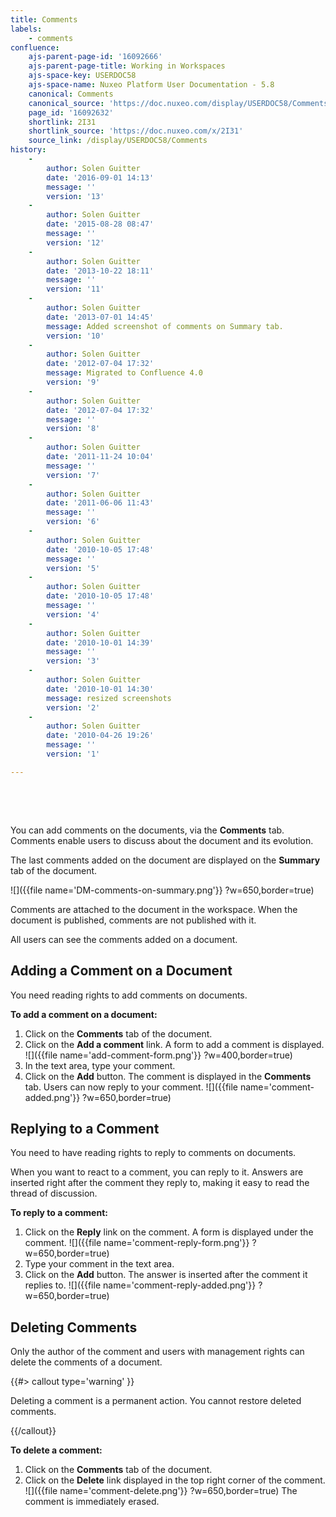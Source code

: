 ```yaml
---
title: Comments
labels:
    - comments
confluence:
    ajs-parent-page-id: '16092666'
    ajs-parent-page-title: Working in Workspaces
    ajs-space-key: USERDOC58
    ajs-space-name: Nuxeo Platform User Documentation - 5.8
    canonical: Comments
    canonical_source: 'https://doc.nuxeo.com/display/USERDOC58/Comments'
    page_id: '16092632'
    shortlink: 2I31
    shortlink_source: 'https://doc.nuxeo.com/x/2I31'
    source_link: /display/USERDOC58/Comments
history:
    - 
        author: Solen Guitter
        date: '2016-09-01 14:13'
        message: ''
        version: '13'
    - 
        author: Solen Guitter
        date: '2015-08-28 08:47'
        message: ''
        version: '12'
    - 
        author: Solen Guitter
        date: '2013-10-22 18:11'
        message: ''
        version: '11'
    - 
        author: Solen Guitter
        date: '2013-07-01 14:45'
        message: Added screenshot of comments on Summary tab.
        version: '10'
    - 
        author: Solen Guitter
        date: '2012-07-04 17:32'
        message: Migrated to Confluence 4.0
        version: '9'
    - 
        author: Solen Guitter
        date: '2012-07-04 17:32'
        message: ''
        version: '8'
    - 
        author: Solen Guitter
        date: '2011-11-24 10:04'
        message: ''
        version: '7'
    - 
        author: Solen Guitter
        date: '2011-06-06 11:43'
        message: ''
        version: '6'
    - 
        author: Solen Guitter
        date: '2010-10-05 17:48'
        message: ''
        version: '5'
    - 
        author: Solen Guitter
        date: '2010-10-05 17:48'
        message: ''
        version: '4'
    - 
        author: Solen Guitter
        date: '2010-10-01 14:39'
        message: ''
        version: '3'
    - 
        author: Solen Guitter
        date: '2010-10-01 14:30'
        message: resized screenshots
        version: '2'
    - 
        author: Solen Guitter
        date: '2010-04-26 19:26'
        message: ''
        version: '1'

---
```

&nbsp;

&nbsp;

You can add comments on the documents, via the **Comments** tab. Comments enable users to discuss about the document and its evolution.

The last comments added on the document are displayed on the **Summary** tab of the document.

![]({{file name='DM-comments-on-summary.png'}} ?w=650,border=true)

Comments are attached to the document in the workspace. When the document is published, comments are not published with it.

All users can see the comments added on a document.

## Adding a Comment on a Document

You need reading rights to add comments on documents.

**To add a comment on a document:**

1.  Click on the **Comments** tab of the document.
2.  Click on the **Add a comment** link.
    A form to add a comment is displayed.
    ![]({{file name='add-comment-form.png'}} ?w=400,border=true)
3.  In the text area, type your comment.
4.  Click on the **Add** button.
    The comment is displayed in the **Comments** tab. Users can now reply to your comment.
    ![]({{file name='comment-added.png'}} ?w=650,border=true)

## Replying to a Comment

You need to have reading rights to reply to comments on documents.

When you want to react to a comment, you can reply to it. Answers are inserted right after the comment they reply to, making it easy to read the thread of discussion.

**To reply to a comment:**

1.  Click on the **Reply** link on the comment.
    A form is displayed under the comment.
    ![]({{file name='comment-reply-form.png'}} ?w=650,border=true)
2.  Type your comment in the text area.
3.  Click on the **Add** button.
    The answer is inserted after the comment it replies to.
    ![]({{file name='comment-reply-added.png'}} ?w=650,border=true)

## Deleting Comments

Only the author of the comment and users with management rights can delete the comments of a document.

{{#> callout type='warning' }}

Deleting a comment is a permanent action. You cannot restore deleted comments.

{{/callout}}

**To delete a comment:**

1.  Click on the **Comments** tab of the document.
2.  Click on the **Delete** link displayed in the top right corner of the comment.
    ![]({{file name='comment-delete.png'}} ?w=650,border=true)
    The comment is immediately erased.

&nbsp;